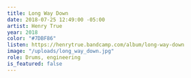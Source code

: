 ```yaml
---
title: Long Way Down
date: 2018-07-25 12:49:00 -05:00
artist: Henry True
year: 2018
color: "#7DBF86"
listen: https://henrytrue.bandcamp.com/album/long-way-down
image: "/uploads/long_way_down.jpg"
role: Drums, engineering
is_featured: false
---
```


